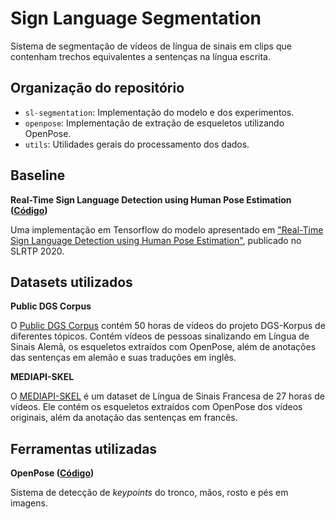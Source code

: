 # Sign Language Segmentation

Sistema de segmentação de vídeos de língua de sinais em clips que contenham trechos equivalentes a sentenças na língua escrita.

## Organização do repositório

- `sl-segmentation`: Implementação do modelo e dos experimentos.
- `openpose`: Implementação de extração de esqueletos utilizando OpenPose.
- `utils`: Utilidades gerais do processamento dos dados.


## Baseline

**Real-Time Sign Language Detection using Human Pose Estimation ([Código](https://github.com/google-research/google-research/tree/master/sign_language_detection))**

Uma implementação em Tensorflow do modelo apresentado em ["Real-Time Sign Language Detection using Human Pose Estimation"](https://slrtp.com/papers/full_papers/SLRTP.FP.04.017.paper.pdf), publicado no SLRTP 2020.


## Datasets utilizados
**Public DGS Corpus**

O [Public DGS Corpus](https://www.sign-lang.uni-hamburg.de/meinedgs/ling/start-name_en.html) contém 50 horas de vídeos do projeto DGS-Korpus de diferentes tópicos. Contém vídeos de pessoas sinalizando em Língua de Sinais Alemã, os esqueletos extraídos com OpenPose, além de anotações das sentenças em alemão e suas traduções em inglês.

**MEDIAPI-SKEL**

O [MEDIAPI-SKEL](https://www.ortolang.fr/market/corpora/mediapi-skel/) é um dataset de Língua de Sinais Francesa de 27 horas de vídeos. Ele contém os esqueletos extraídos com OpenPose dos vídeos originais, além da anotação das sentenças em francês.

## Ferramentas utilizadas
**OpenPose ([Código](https://github.com/CMU-Perceptual-Computing-Lab/openpose))**

Sistema de detecção de *keypoints* do tronco, mãos, rosto e pés em imagens.